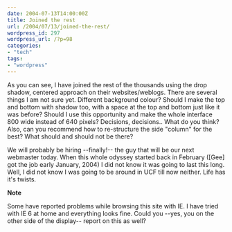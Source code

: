 ```yaml
---
date: 2004-07-13T14:00:00Z
title: Joined the rest
url: /2004/07/13/joined-the-rest/
wordpress_id: 297
wordpress_url: /?p=98
categories:
- "tech"
tags:
- "wordpress"
---
```


As you can see, I have joined the rest of the thousands using the drop shadow, centered approach on their websites/weblogs. There are several things I am not sure yet. Different background colour? Should I make the top and bottom with shadow too, with a space at the top and bottom just like it was before? Should I use this opportunity and make the whole interface 800 wide instead of 640 pixels? Decisions, decisions.. What do you think? Also, can you recommend how to re-structure the side "column" for the best? What should and should not be there?

We will probably be hiring --finally!-- the guy that will be our next webmaster today. When this whole odyssey started back in February ([Gee] got the job early January, 2004) I did not know it was going to last this long. Well, I did not know I was going to be around in UCF till now neither. Life has it's twists.

<strong class="note_update">Note</strong>

Some have reported problems while browsing this site with IE. I have tried with IE 6 at home and everything looks fine. Could you --yes, you on the other side of the display-- report on this as well?